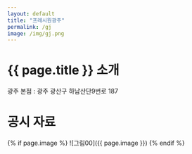 ```yaml
---
layout: default
title: "프레시원광주"
permalink: /gj
image: /img/gj.png
---
```


# {{ page.title }} 소개

광주 본점 : 광주 광산구 하남산단9번로 187

# 공시 자료

{% if page.image %}
![그림00]({{ page.image }})
{% endif %}
